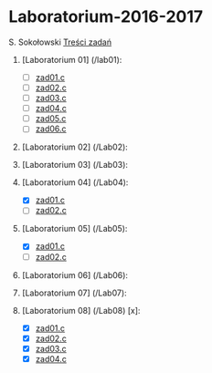 # Laboratorium-2016-2017

S. Sokołowski
[Treści zadań](https://inf.ug.edu.pl/~stefan/Dydaktyka/JezProg/Slajdy/index.html#lab)

1. [Laboratorium 01]  (/lab01):
 	* [ ] [zad01.c](lab01/zad01.c)
	* [ ] [zad02.c](lab01/zad02.c)
	* [ ] [zad03.c](lab01/zad03.c)
	* [ ] [zad04.c](lab01/zad04.c) 
	* [ ] [zad05.c](lab01/zad05.c)
	* [ ] [zad06.c](lab01/zad06.c) 

2. [Laboratorium 02]  (/Lab02):	
 
3. [Laboratorium 03]  (/Lab03):	

4. [Laboratorium 04]  (/Lab04):

	* [x] [zad01.c](Lab04/zad01.c)
	* [ ] [zad02.c](Lab04/zad02.c)

5. [Laboratorium 05]  (/Lab05):
	* [x] [zad01.c](Lab05/zad01.c)
	* [ ] [zad02.c](Lab05/zad02.c)

6. [Laboratorium 06]  (/Lab06):

7. [Laboratorium 07]  (/Lab07):
	
8. [Laboratorium 08]  (/Lab08) [x]:
 	* [x] [zad01.c](Lab08/Zad01.c)
	* [x] [zad02.c](Lab08/Zad02.c)
	* [x] [zad03.c](Lab08/Zad03.c)
	* [x] [zad04.c](Lab08/Zad04.c) 
